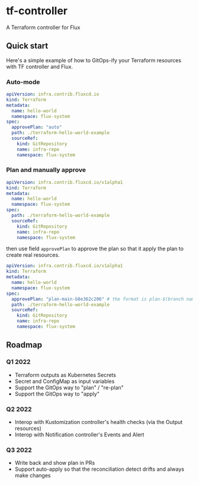 # tf-controller

A Terraform controller for Flux

## Quick start

Here's a simple example of how to GitOps-ify your Terraform resources with TF controller and Flux.

### Auto-mode

```yaml
apiVersion: infra.contrib.fluxcd.io
kind: Terraform
metadata:
  name: hello-world
  namespace: flux-system
spec:
  approvePlan: "auto"
  path: ./terraform-hello-world-example
  sourceRef:
    kind: GitRepository
    name: infra-repo
    namespace: flux-system
```

### Plan and manually approve

```yaml
apiVersion: infra.contrib.fluxcd.io/v1alpha1
kind: Terraform
metadata:
  name: hello-world
  namespace: flux-system
spec:
  path: ./terraform-hello-world-example
  sourceRef:
    kind: GitRepository
    name: infra-repo
    namespace: flux-system
```

then use field `approvePlan` to approve the plan so that it apply the plan to create real resources.

```yaml
apiVersion: infra.contrib.fluxcd.io/v1alpha1
kind: Terraform
metadata:
  name: hello-world
  namespace: flux-system
spec:
  approvePlan: "plan-main-b8e362c206" # the format is plan-$(branch name)-$(10 digits of commit)
  path: ./terraform-hello-world-example
  sourceRef:
    kind: GitRepository
    name: infra-repo
    namespace: flux-system
```

## Roadmap

### Q1 2022
  * Terraform outputs as Kubernetes Secrets
  * Secret and ConfigMap as input variables 
  * Support the GitOps way to "plan" / "re-plan" 
  * Support the GitOps way to "apply"
  
### Q2 2022  
   
  * Interop with Kustomization controller's health checks (via the Output resources)
  * Interop with Notification controller's Events and Alert

### Q3 2022
  * Write back and show plan in PRs
  * Support auto-apply so that the reconciliation detect drifts and always make changes
